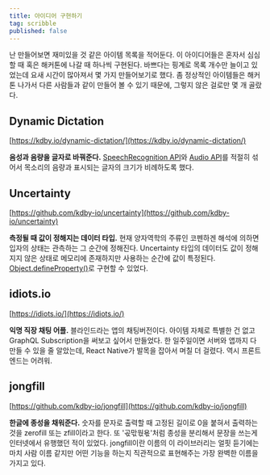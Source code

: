 ```yaml
---
title: 아이디어 구현하기
tag: scribble
published: false
---
```


난 만들어보면 재미있을 것 같은 아이템 목록을 적어둔다. 이 아이디어들은 혼자서 심심할 때 혹은 해커톤에 나갈 때 하나씩 구현된다. 바쁘다는 핑계로 목록 개수만 늘이고 있었는데 요새 시간이 많아져서 몇 가지 만들어보기로 했다. 좀 정상적인 아이템들은 해커톤 나가서 다른 사람들과 같이 만들어 볼 수 있기 때문에, 그렇지 않은 걸로만 몇 개 골랐다.

## Dynamic Dictation

[https://kdby.io/dynamic-dictation/](https://kdby.io/dynamic-dictation/)

__음성과 음량을 글자로 바꿔준다.__ [SpeechRecognition API](https://developer.mozilla.org/en-US/docs/Web/API/SpeechRecognition)와 [Audio API](https://developer.mozilla.org/en-US/docs/Web/API/Web_Audio_API)를 적절히 섞어서 목소리의 음량과 표시되는 글자의 크기가 비례하도록 했다.

## Uncertainty

[https://github.com/kdby-io/uncertainty](https://github.com/kdby-io/uncertainty)

__측정될 때 값이 정해지는 데이터 타입.__ 현재 양자역학의 주류인 코펜하겐 해석에 의하면 입자의 상태는 관측하는 그 순간에 정해진다. Uncertainty 타입의 데이터도 값이 정해지지 않은 상태로 메모리에 존재하지만 사용하는 순간에 값이 특정된다. [Object.defineProperty()](https://developer.mozilla.org/ko/docs/Web/JavaScript/Reference/Global_Objects/Object/defineProperty)로 구현할 수 있었다.

## idiots.io

[https://idiots.io/](https://idiots.io/)

__익명 직장 채팅 어플.__ 블라인드라는 앱의 채팅버전이다. 아이템 자체로 특별한 건 없고 GraphQL Subscription을 써보고 싶어서 만들었다. 한 일주일이면 서버와 앱까지 다 만들 수 있을 줄 알았는데, React Native가 발목을 잡아서 며칠 더 걸렸다. 역시 프론트엔드는 어려워.

## jongfill

[https://github.com/kdby-io/jongfill](https://github.com/kdby-io/jongfill)

__한글에 종성을 채워준다.__ 숫자를 문자로 출력할 때 고정된 길이로 0을 붙혀서 출력하는 것을 zerofill 또는 zfill이라고 한다. 또 '곣맋웏욗'처럼 종성을 분리해서 문장을 쓰는게 인터넷에서 유행했던 적이 있었다. jongfill이란 이름의 이 라이브러리는 얼핏 듣기에는 마치 사람 이름 같지만 어떤 기능을 하는지 직관적으로 표현해주는 가장 완벽한 이름을 가지고 있다.